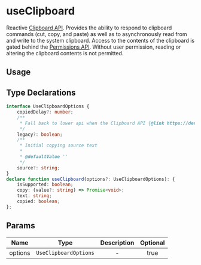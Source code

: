 # useClipboard

Reactive [Clipboard API](https://developer.mozilla.org/en-US/docs/Web/API/Clipboard_API). Provides the ability to respond to clipboard commands (cut, copy, and paste) as well as to asynchronously read from and write to the system clipboard. Access to the contents of the clipboard is gated behind the [Permissions API](https://developer.mozilla.org/en-US/docs/Web/API/Permissions_API). Without user permission, reading or altering the clipboard contents is not permitted.

## Usage

## Type Declarations

```ts
interface UseClipboardOptions {
    copiedDelay?: number;
    /**
     * Fall back to lower api when the Clipboard API {@link https://developer.mozilla.org/en-US/docs/Web/API/DOMHighResTimeStamp#the_time_origin} not supported
     */
    legacy?: boolean;
    /**
     * Initial copying source text
     *
     * @defaultValue ''
     */
    source?: string;
}
declare function useClipboard(options?: UseClipboardOptions): {
    isSupported: boolean;
    copy: (value?: string) => Promise<void>;
    text: string;
    copied: boolean;
};
```

## Params

|  Name   |         Type          | Description | Optional |
| :-----: | :-------------------: | :---------: | :------: |
| options | `UseClipboardOptions` |      -      |   true   |
